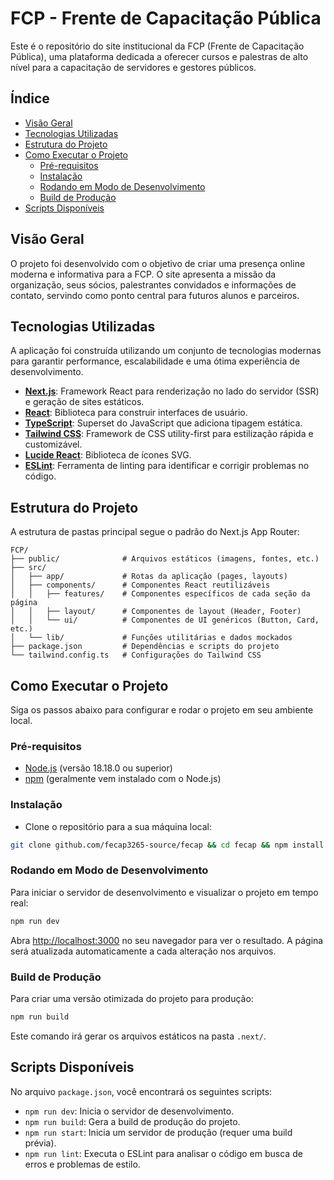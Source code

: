 # FCP - Frente de Capacitação Pública

Este é o repositório do site institucional da FCP (Frente de Capacitação Pública), uma plataforma dedicada a oferecer cursos e palestras de alto nível para a capacitação de servidores e gestores públicos.

## Índice

  - [Visão Geral](https://www.google.com/search?q=%23vis%C3%A3o-geral)
  - [Tecnologias Utilizadas](https://www.google.com/search?q=%23tecnologias-utilizadas)
  - [Estrutura do Projeto](https://www.google.com/search?q=%23estrutura-do-projeto)
  - [Como Executar o Projeto](https://www.google.com/search?q=%23como-executar-o-projeto)
      - [Pré-requisitos](https://www.google.com/search?q=%23pr%C3%A9-requisitos)
      - [Instalação](https://www.google.com/search?q=%23instala%C3%A7%C3%A3o)
      - [Rodando em Modo de Desenvolvimento](https://www.google.com/search?q=%23rodando-em-modo-de-desenvolvimento)
      - [Build de Produção](https://www.google.com/search?q=%23build-de-produ%C3%A7%C3%A3o)
  - [Scripts Disponíveis](https://www.google.com/search?q=%23scripts-dispon%C3%ADveis)

## Visão Geral

O projeto foi desenvolvido com o objetivo de criar uma presença online moderna e informativa para a FCP. O site apresenta a missão da organização, seus sócios, palestrantes convidados e informações de contato, servindo como ponto central para futuros alunos e parceiros.

## Tecnologias Utilizadas

A aplicação foi construída utilizando um conjunto de tecnologias modernas para garantir performance, escalabilidade e uma ótima experiência de desenvolvimento.

  - **[Next.js](https://nextjs.org/)**: Framework React para renderização no lado do servidor (SSR) e geração de sites estáticos.
  - **[React](https://react.dev/)**: Biblioteca para construir interfaces de usuário.
  - **[TypeScript](https://www.typescriptlang.org/)**: Superset do JavaScript que adiciona tipagem estática.
  - **[Tailwind CSS](https://tailwindcss.com/)**: Framework de CSS utility-first para estilização rápida e customizável.
  - **[Lucide React](https://lucide.dev/)**: Biblioteca de ícones SVG.
  - **[ESLint](https://eslint.org/)**: Ferramenta de linting para identificar e corrigir problemas no código.

## Estrutura do Projeto

A estrutura de pastas principal segue o padrão do Next.js App Router:

```
FCP/
├── public/              # Arquivos estáticos (imagens, fontes, etc.)
├── src/
│   ├── app/             # Rotas da aplicação (pages, layouts)
│   ├── components/      # Componentes React reutilizáveis
│   │   ├── features/    # Componentes específicos de cada seção da página
│   │   ├── layout/      # Componentes de layout (Header, Footer)
│   │   └── ui/          # Componentes de UI genéricos (Button, Card, etc.)
│   └── lib/             # Funções utilitárias e dados mockados
├── package.json         # Dependências e scripts do projeto
└── tailwind.config.ts   # Configurações do Tailwind CSS
```

## Como Executar o Projeto

Siga os passos abaixo para configurar e rodar o projeto em seu ambiente local.

### Pré-requisitos

  - [Node.js](https://nodejs.org/en/) (versão 18.18.0 ou superior)
  - [npm](https://www.npmjs.com/) (geralmente vem instalado com o Node.js)

### Instalação

  - Clone o repositório para a sua máquina local:
```bash
git clone github.com/fecap3265-source/fecap && cd fecap && npm install
```

### Rodando em Modo de Desenvolvimento

Para iniciar o servidor de desenvolvimento e visualizar o projeto em tempo real:

```bash
npm run dev
```

Abra [http://localhost:3000](https://www.google.com/search?q=http://localhost:3000) no seu navegador para ver o resultado. A página será atualizada automaticamente a cada alteração nos arquivos.

### Build de Produção

Para criar uma versão otimizada do projeto para produção:

```bash
npm run build
```

Este comando irá gerar os arquivos estáticos na pasta `.next/`.

## Scripts Disponíveis

No arquivo `package.json`, você encontrará os seguintes scripts:

  - `npm run dev`: Inicia o servidor de desenvolvimento.
  - `npm run build`: Gera a build de produção do projeto.
  - `npm run start`: Inicia um servidor de produção (requer uma build prévia).
  - `npm run lint`: Executa o ESLint para analisar o código em busca de erros e problemas de estilo.